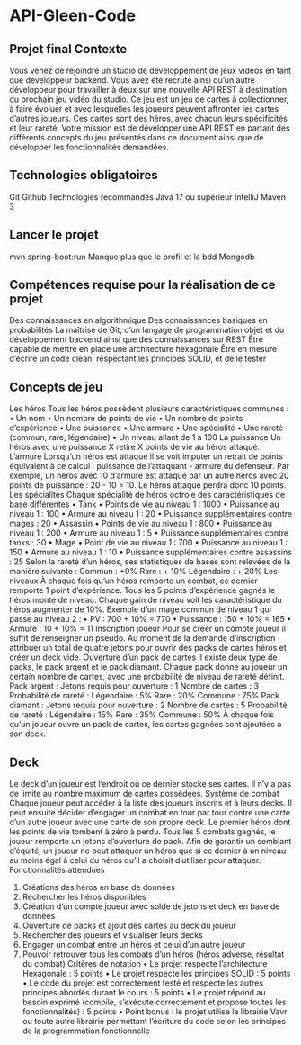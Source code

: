 # API-Gleen-Code

## Projet final Contexte
Vous venez de rejoindre un studio de développement de jeux vidéos en tant que développeur backend. Vous avez été recruté ainsi qu’un autre développeur pour travailler à deux sur une nouvelle API REST à destination du prochain jeu vidéo du studio. Ce jeu est un jeu de cartes à collectionner, à faire évoluer et avec lesquelles les joueurs peuvent affronter les cartes d’autres joueurs. Ces cartes sont des héros, avec chacun leurs spécificités et leur rareté. Votre mission est de développer une API REST en partant des différents concepts du jeu présentés dans ce document ainsi que de développer les fonctionnalités demandées.
## Technologies obligatoires
Git Github
Technologies recommandés
Java 17 ou supérieur IntelliJ
Maven 3

## Lancer le projet 
mvn spring-boot:run
Manque plus que le profil et la bdd Mongodb

## Compétences requise pour la réalisation de ce projet
Des connaissances en algorithmique
Des connaissances basiques en probabilités
La maîtrise de Git, d’un langage de programmation objet et du développement backend ainsi que des connaissances sur REST
Être capable de mettre en place une architecture hexagonale
Être en mesure d’écrire un code clean, respectant les principes SOLID, et de le tester
## Concepts de jeu
Les héros
Tous les héros possèdent plusieurs caractéristiques communes : • Un nom
• Un nombre de points de vie
• Un nombre de points d’expérience
• Une puissance
• Une armure
• Une spécialité
• Une rareté (commun, rare, légendaire) • Un niveau allant de 1 à 100
La puissance
Un héros avec une puissance X retire X points de vie au héros attaqué.
L’armure
Lorsqu’un héros est attaqué il se voit imputer un retrait de points équivalent à ce calcul : puissance de l’attaquant - armure du défenseur. Par exemple, un héros avec 10 d’armure est
 attaqué par un autre héros avec 20 points de puissance : 20 - 10 = 10. Le héros attaqué perdra donc 10 points.
Les spécialités
Chaque spécialité de héros octroie des caractéristiques de base différentes
• Tank
• Points de vie au niveau 1 : 1000
• Puissance au niveau 1 : 100
• Armure au niveau 1 : 20
• Puissance supplémentaires contre mages : 20
• Assassin
• Points de vie au niveau 1 : 800
• Puissance au niveau 1 : 200
• Armure au niveau 1 : 5
• Puissance supplémentaires contre tanks : 30
• Mage
• Point de vie au niveau 1 : 700
• Puissance au niveau 1 : 150
• Armure au niveau 1 : 10
• Puissance supplémentaires contre assassins : 25
Selon la rareté d’un héros, ses statistiques de bases sont relevées de la manière suivante : Commun : +0%
Rare : + 10%
Légendaire : + 20%
Les niveaux
À chaque fois qu’un héros remporte un combat, ce dernier remporte 1 point d’expérience. Tous les 5 points d’expérience gagnés le héros monte de niveau. Chaque gain de niveau voit les caractéristique du héros augmenter de 10%.
Exemple d’un mage commun de niveau 1 qui passe au niveau 2 :
• PV : 700 + 10% = 770
• Puissance : 150 + 10% = 165 • Armure : 10 + 10% = 11
Inscription joueur
Pour se créer un compte joueur il suffit de renseigner un pseudo. Au moment de la demande d’inscription attribuer un total de quatre jetons pour ouvrir des packs de cartes héros et créer un deck vide.
Ouverture d’un pack de cartes
Il existe deux type de packs, le pack argent et le pack diamant. Chaque pack donne au joueur un certain nombre de cartes, avec une probabilité de niveau de rareté définit.
Pack argent :
Jetons requis pour ouverture : 1 Nombre de cartes : 3 Probabilité de rareté :
Légendaire : 5% Rare : 20% Commune : 75%
Pack diamant :
Jetons requis pour ouverture : 2 Nombre de cartes : 5 Probabilité de rareté :
Légendaire : 15% Rare : 35% Commune : 50%
À chaque fois qu’un joueur ouvre un pack de cartes, les cartes gagnées sont ajoutées à son deck.

## Deck
Le deck d’un joueur est l’endroit où ce dernier stocke ses cartes. Il n’y a pas de limite au nombre maximum de cartes possédées.
Système de combat
Chaque joueur peut accéder à la liste des joueurs inscrits et à leurs decks. Il peut ensuite décider d’engager un combat en tour par tour contre une carte d’un autre joueur avec une carte de son propre deck. Le premier héros dont les points de vie tombent à zéro à perdu. Tous les 5 combats gagnés, le joueur remporte un jetons d’ouverture de pack. Afin de garantir un semblant d’équité, un joueur ne peut attaquer un héros que si ce dernier à un niveau au moins égal à celui du héros qu’il a choisit d’utiliser pour attaquer.
Fonctionnalités attendues
1. Créations des héros en base de données
2. Rechercher les héros disponibles
3. Création d’un compte joueur avec solde de jetons et deck en base de données
4. Ouverture de packs et ajout des cartes au deck du joueur
5. Rechercher des joueurs et visualiser leurs decks
6. Engager un combat entre un héros et celui d’un autre joueur
7. Pouvoir retrouver tous les combats d’un héros (héros adverse, résultat du combat)
Critères de notation
• Le projet respecte l’architecture Hexagonale : 5 points
• Le projet respecte les principes SOLID : 5 points
• Le code du projet est correctement testé et respecte les autres principes abordés durant le
cours : 5 points
• Le projet répond au besoin exprimé (compile, s’exécute correctement et propose toutes les
fonctionnalités) : 5 points
• Point bonus : le projet utilise la librairie Vavr ou toute autre librairie permettant l’écriture du code
selon les principes de la programmation fonctionnelle
